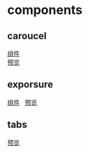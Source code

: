 # components

## caroucel
[组件](https://github.com/yongheng2016/components/blob/master/caroucel/caroucel.js)  
[预览](https://yongheng2016.github.io/components/caroucel/caroucel.html)

## exporsure
[组件](https://github.com/yongheng2016/components/blob/master/exporsure/exporsure.js)  
[预览](https://yongheng2016.github.io/components/exporsure/exporsure.html)

## tabs
[]()
[预览](https://yongheng2016.github.io/components/tabs/tabs.html)
